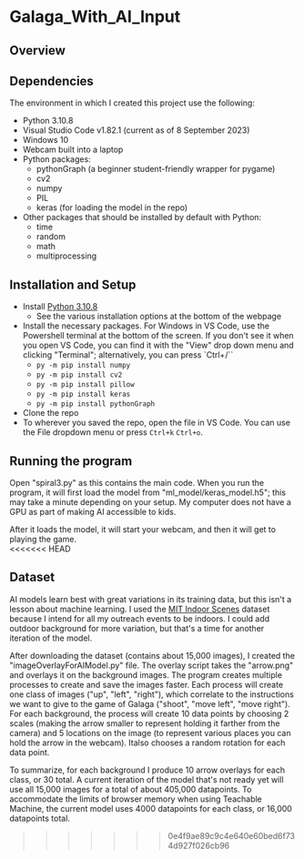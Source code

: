 # Galaga_With_AI_Input

## Overview



## Dependencies

The environment in which I created this project use the following:

- Python 3.10.8
- Visual Studio Code v1.82.1 (current as of 8 September 2023)
- Windows 10
- Webcam built into a laptop
- Python packages:
	- pythonGraph (a beginner student-friendly wrapper for pygame)
	- cv2
	- numpy
	- PIL
	- keras (for loading the model in the repo)
- Other packages that should be installed by default with Python:
	- time
	- random
	- math
	- multiprocessing

## Installation and Setup

- Install [Python 3.10.8](https://www.python.org/downloads/release/python-3108/)
	- See the various installation options at the bottom of the webpage
- Install the necessary packages.  For Windows in VS Code, use the Powershell terminal at the bottom of the screen.  If you don't see it when you open VS Code, you can find it with the "View" drop down menu and clicking "Terminal"; alternatively, you can press `Ctrl+/``
	- `py -m pip install numpy`
	- `py -m pip install cv2`
	- `py -m pip install pillow`
	- `py -m pip install keras`
	- `py -m pip install pythonGraph`
- Clone the repo
- To wherever you saved the repo, open the file in VS Code.  You can use the File dropdown menu or press `Ctrl+k` `Ctrl+o`.

## Running the program

Open "spiral3.py" as this contains the main code.  When you run the program, it will first load the model from "ml_model/keras_model.h5"; this may take a minute depending on your setup.  My computer does not have a GPU as part of making AI accessible to kids.  

After it loads the model, it will start your webcam, and then it will get to playing the game.  
<<<<<<< HEAD

## Dataset

AI models learn best with great variations in its training data, but this isn't a lesson about machine learning.  I used the [MIT Indoor Scenes](https://www.kaggle.com/datasets/itsahmad/indoor-scenes-cvpr-2019) dataset because I intend for all my outreach events to be indoors.  I could add outdoor background for more variation, but that's a time for another iteration of the model.

After downloading the dataset (contains about 15,000 images), I created the "imageOverlayForAIModel.py" file.  The overlay script takes the "arrow.png" and overlays it on the background images.  The program creates multiple processes to create and save the images faster.  Each process will create one class of images ("up", "left", "right"), which correlate to the instructions we want to give to the game of Galaga ("shoot", "move left", "move right").  For each background, the process will create 10 data points by choosing 2 scales (making the arrow smaller to represent holding it farther from the camera) and 5 locations on the image (to represent various places you can hold the arrow in the webcam).  Italso chooses a random rotation for each data point.

To summarize, for each background I produce 10 arrow overlays for each class, or 30 total. A current iteration of the model that's not ready yet will use all 15,000 images for a total of about 405,000 datapoints.  To accommodate the limits of browser memory when using Teachable Machine, the current model uses 4000 datapoints for each class, or 16,000 datapoints total.
>>>>>>> 0e4f9ae89c9c4e640e60bed6f734d927f026cb96

